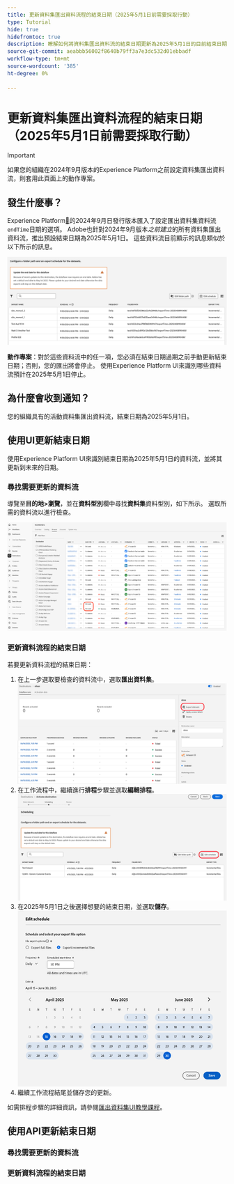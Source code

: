 ```yaml
---
title: 更新資料集匯出資料流程的結束日期（2025年5月1日前需要採取行動）
type: Tutorial
hide: true
hidefromtoc: true
description: 瞭解如何將資料集匯出資料流的結束日期更新為2025年5月1日的目前結束日期。
source-git-commit: aeabbb56002f8640b79ff3a7e3dc532d01ebbadf
workflow-type: tm+mt
source-wordcount: '385'
ht-degree: 0%

---
```



# 更新資料集匯出資料流程的結束日期（2025年5月1日前需要採取行動）

>[!IMPORTANT]
>
>如果您的組織在2024年9月版本的Experience Platform之前設定資料集匯出資料流，則套用此頁面上的動作專案。

## 發生什麼事？

Experience Platform[&#128279;](/help/release-notes/latest/latest.md#destinations)的2024年9月日發行版本匯入了設定匯出資料集資料流`endTime`日期的選項。 Adobe也針對2024年9月版本&#x200B;*之前建立*&#x200B;的所有資料集匯出資料流，推出預設結束日期為2025年5月1日。 這些資料流目前顯示的訊息類似於以下所示的訊息。

![需要更新匯出資料集資料流結束日期的UI通知。](/help/destinations/assets/ui/export-datasets/update-end-date.png)

**動作專案**：對於這些資料流中的任一項，您必須在結束日期過期之前手動更新結束日期；否則，您的匯出將會停止。 使用Experience Platform UI來識別哪些資料流預計在2025年5月1日停止。

## 為什麼會收到通知？

您的組織具有的活動資料集匯出資料流，結束日期為2025年5月1日。

## 使用UI更新結束日期

使用Experience Platform UI來識別結束日期為2025年5月1日的資料流，並將其更新到未來的日期。

### 尋找需要更新的資料流

導覽至&#x200B;**目的地>瀏覽**，並在&#x200B;**資料型別**&#x200B;欄中尋找&#x200B;**資料集**&#x200B;資料型別，如下所示。 選取所需的資料流以進行檢查。

![在[瀏覽]索引標籤中反白顯示的資料集匯出資料流。](/help/destinations/assets/ui/export-datasets/view-dataset-dataflows.png)

### 更新資料流程的結束日期

若要更新資料流程的結束日期：

1. 在上一步選取要檢查的資料流中，選取&#x200B;**匯出資料集**。
   ![匯出資料集控制項在[瀏覽]索引標籤中反白顯示。](/help/destinations/assets/ui/export-datasets/export-datasets-control-highlighted.png)
2. 在工作流程中，繼續進行&#x200B;**排程**&#x200B;步驟並選取&#x200B;**編輯排程**。
   ![編輯排程步驟中反白顯示的排程控制項。](/help/destinations/assets/ui/export-datasets/edit-schedule-control-highlighted.png)
3. 在2025年5月1日之後選擇想要的結束日期，並選取&#x200B;**儲存**。
   ![選取排程步驟中反白顯示的結束日期控制項。](/help/destinations/assets/ui/export-datasets/select-end-date.png)
4. 繼續工作流程結尾並儲存您的更新。

如需排程步驟的詳細資訊，請參閱[匯出資料集UI教學課程](/help/destinations/api/export-datasets.md#scheduling)。

## 使用API更新結束日期

### 尋找需要更新的資料流

### 更新資料流程的結束日期
